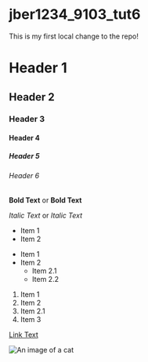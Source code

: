 # jber1234_9103_tut6

This is my first local change to the repo!

# Header 1
## Header 2
### Header 3
#### Header 4
##### Header 5
###### Header 6

**Bold Text** or __Bold Text__

*Italic Text* or _Italic Text_

- Item 1
- Item 2

* Item 1
* Item 2
  * Item 2.1
  * Item 2.2

1. Item 1
1. Item 2
1. Item 2.1
1. Item 3

[Link Text](https://ww.google.com)

![An image of a cat](https://placekitten.com/200/300)